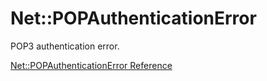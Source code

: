 # Net::POPAuthenticationError

POP3 authentication error.

[Net::POPAuthenticationError Reference](https://ruby-doc.org/stdlib-2.5.0/libdoc/net/pop/rdoc/Net::POPAuthenticationError.html)